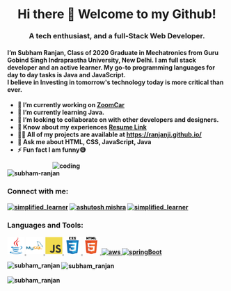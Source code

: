 
<h1 align="center">Hi there 👋 Welcome to my Github!</h1>
<h3 align="center">A tech enthusiast, and a full-Stack Web Developer.</h3>
<h4 align="left">I’m Subham Ranjan, Class of 2020 Graduate in <b>Mechatronics<b> from Guru Gobind Singh Indraprastha University, New Delhi. I am full stack developer and an active learner. My go-to programming languages for day to day tasks is Java and JavaScript.<br> I believe in Investing in tomorrow's technology today is more critical than ever.</h4>


- 🔭 I’m currently working on <a href="https://www.zoomcar.com/">ZoomCar</a>
- 🌱 I’m currently learning Java.
- 👯 I’m looking to collaborate on with other developers and designers.
- 📄 Know about my experiences <a href="https://github.com/Ranjanji/Ranjanji.github.io/raw/main/Subham_Ranjan_Resume.pdf">Resume Link</a>
- 👨‍💻 All of my projects are available at https://ranjanji.github.io/
- 💬 Ask me about HTML, CSS, JavaScript, Java
- ⚡ Fun fact **I am funny😅**

<img align="right" alt="coding" width="400" src="https://user-images.githubusercontent.com/55389276/140866485-8fb1c876-9a8f-4d6a-98dc-08c4981eaf70.gif">

<p align="left"> <img src="https://komarev.com/ghpvc/?username=Ranjanji&label=Profile%20views&color=0e75b6&style=flat" alt="subham-ranjan" /> </p>


<h3 align="left">Connect with me:</h3>
<p align="left">
<a href="https://ranjanji.github.io/" target="blank"><img align="center" src="https://cdn-icons-png.flaticon.com/512/726/726005.png" alt="simplified_learner" height="30" width="40" /></a>
<a href="https://www.linkedin.com/in/Subham-Ranjan/" target="blank"><img align="center" src="https://raw.githubusercontent.com/rahuldkjain/github-profile-readme-generator/master/src/images/icons/Social/linked-in-alt.svg" alt="ashutosh mishra" height="30" width="40" /></a>
<a href="https://www.instagram.com/ranjanji_27/" target="blank"><img align="center" src="https://raw.githubusercontent.com/rahuldkjain/github-profile-readme-generator/master/src/images/icons/Social/instagram.svg" alt="simplified_learner" height="30" width="40" /></a>



</p>
<h3 align="left">Languages and Tools:</h3>
<p align="left"> 
<a href="https://www.java.com" target="_blank" rel="noreferrer"> <img src="https://raw.githubusercontent.com/devicons/devicon/master/icons/java/java-original.svg" alt="java" width="40" height="40"/> </a>
<a href="https://www.mysql.com/" target="_blank" rel="noreferrer"> <img src="https://raw.githubusercontent.com/devicons/devicon/master/icons/mysql/mysql-original-wordmark.svg" alt="mysql" width="40" height="40"/> </a>
 <a href="https://developer.mozilla.org/en-US/docs/Web/JavaScript" target="_blank" rel="noreferrer"> <img src="https://raw.githubusercontent.com/devicons/devicon/master/icons/javascript/javascript-original.svg" alt="javascript" width="40" height="40"/> </a>
 <a href="https://www.w3schools.com/css/" target="_blank" rel="noreferrer"> <img src="https://raw.githubusercontent.com/devicons/devicon/master/icons/css3/css3-original-wordmark.svg" alt="css3" width="40" height="40"/> </a> 
 <a href="https://www.w3.org/html/" target="_blank" rel="noreferrer"> <img src="https://raw.githubusercontent.com/devicons/devicon/master/icons/html5/html5-original-wordmark.svg" alt="html5" width="40" height="40"/> </a> 
 <a href="https://www.mysql.com/" target="_blank" rel="noreferrer"> <img src="https://www.drupal.org/files/project-images/aws-logo.jpg" alt="aws" width="40" height="40"/> </a>
  <a href="https://www.mysql.com/" target="_blank" rel="noreferrer"> <img src="https://www.tc-web.it/wp-content/uploads/2019/12/spring-logo.jpg" alt="springBoot" width="40" height="40"/> </a>
 
 </p>
 

<p><img align="left" src="https://github-readme-stats.vercel.app/api/top-langs?username=Ranjanji&show_icons=true&locale=en&layout=compact" alt="subham_ranjan" /></p>
<p>&nbsp;<img align="center" src="https://github-readme-stats.vercel.app/api?username=Ranjanji&show_icons=true&locale=en" alt="subham_ranjan" /></p>
<p><img align="center" src="https://github-readme-streak-stats.herokuapp.com/?user=Ranjanji&" alt="subham_ranjan" /></p>











